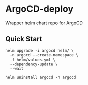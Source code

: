 # ArgoCD-deploy
Wrapper helm chart repo for ArgoCD

## Quick Start

```
helm upgrade -i argocd helm/ \
  -n argocd --create-namespace \
  -f helm/values.yml \
  --dependency-update \
  --wait

helm uninstall argocd -n argocd

```
